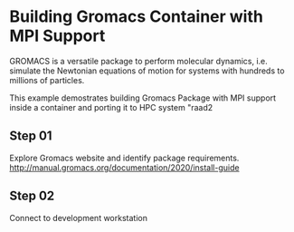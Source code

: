 # Building Gromacs Container with MPI Support

GROMACS is a versatile package to perform molecular dynamics, i.e. simulate the Newtonian equations of motion for systems with hundreds to millions of particles.

This example demostrates building Gromacs Package with MPI support inside a container and porting it to HPC system "raad2


## Step 01
Explore Gromacs website and identify package requirements.
http://manual.gromacs.org/documentation/2020/install-guide

## Step 02
Connect to development workstation
